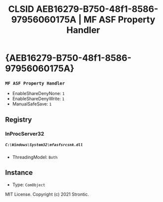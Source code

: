 ﻿---
title: "CLSID AEB16279-B750-48f1-8586-97956060175A | MF ASF Property Handler"
excerpt: What is COM-Object CLSID AEB16279-B750-48f1-8586-97956060175A?
---

# {AEB16279-B750-48f1-8586-97956060175A}

### `MF ASF Property Handler`
* EnableShareDenyNone: `1`
* EnableShareDenyWrite: `1`
* ManualSafeSave: `1`

## Registry


### InProcServer32

##### `C:\Windows\System32\mfasfsrcsnk.dll`
* ThreadingModel: `Both`

## Instance

* Type: `ComObject`

MIT License. Copyright (c) 2021 Strontic.


